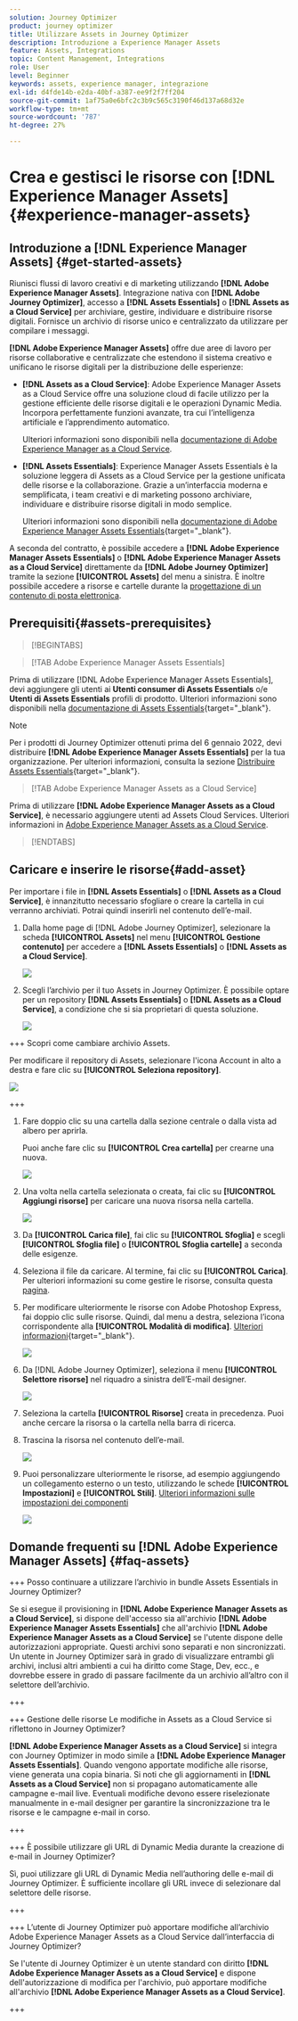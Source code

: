 ```yaml
---
solution: Journey Optimizer
product: journey optimizer
title: Utilizzare Assets in Journey Optimizer
description: Introduzione a Experience Manager Assets
feature: Assets, Integrations
topic: Content Management, Integrations
role: User
level: Beginner
keywords: assets, experience manager, integrazione
exl-id: d4fde14b-e2da-40bf-a387-ee9f2f7ff204
source-git-commit: 1af75a0e6bfc2c3b9c565c3190f46d137a68d32e
workflow-type: tm+mt
source-wordcount: '787'
ht-degree: 27%

---
```


# Crea e gestisci le risorse con [!DNL Experience Manager Assets]{#experience-manager-assets}

## Introduzione a [!DNL Experience Manager Assets] {#get-started-assets}

Riunisci flussi di lavoro creativi e di marketing utilizzando **[!DNL Adobe Experience Manager Assets]**. Integrazione nativa con **[!DNL Adobe Journey Optimizer]**, accesso a **[!DNL Assets Essentials]** o **[!DNL Assets as a Cloud Service]** per archiviare, gestire, individuare e distribuire risorse digitali. Fornisce un archivio di risorse unico e centralizzato da utilizzare per compilare i messaggi.

**[!DNL Adobe Experience Manager Assets]** offre due aree di lavoro per risorse collaborative e centralizzate che estendono il sistema creativo e unificano le risorse digitali per la distribuzione delle esperienze:

* **[!DNL Assets as a Cloud Service]**: Adobe Experience Manager Assets as a Cloud Service offre una soluzione cloud di facile utilizzo per la gestione efficiente delle risorse digitali e le operazioni Dynamic Media. Incorpora perfettamente funzioni avanzate, tra cui l’intelligenza artificiale e l’apprendimento automatico.

  Ulteriori informazioni sono disponibili nella [documentazione di Adobe Experience Manager as a Cloud Service](https://experienceleague.adobe.com/docs/experience-manager-cloud-service/content/assets/overview.html?lang=it).

* **[!DNL Assets Essentials]**: Experience Manager Assets Essentials è la soluzione leggera di Assets as a Cloud Service per la gestione unificata delle risorse e la collaborazione. Grazie a un’interfaccia moderna e semplificata, i team creativi e di marketing possono archiviare, individuare e distribuire risorse digitali in modo semplice.

  Ulteriori informazioni sono disponibili nella [documentazione di Adobe Experience Manager Assets Essentials](https://experienceleague.adobe.com/docs/experience-manager-assets-essentials/help/introduction.html?lang=it){target="_blank"}.

A seconda del contratto, è possibile accedere a **[!DNL Adobe Experience Manager Assets Essentials]** o **[!DNL Adobe Experience Manager Assets as a Cloud Service]** direttamente da **[!DNL Adobe Journey Optimizer]** tramite la sezione **[!UICONTROL Assets]** del menu a sinistra. È inoltre possibile accedere a risorse e cartelle durante la [progettazione di un contenuto di posta elettronica](../email/get-started-email-design.md).

## Prerequisiti{#assets-prerequisites}

>[!BEGINTABS]

>[!TAB Adobe Experience Manager Assets Essentials]

Prima di utilizzare [!DNL Adobe Experience Manager Assets Essentials], devi aggiungere gli utenti ai **Utenti consumer di Assets Essentials** o/e **Utenti di Assets Essentials** profili di prodotto. Ulteriori informazioni sono disponibili nella [documentazione di Assets Essentials](https://experienceleague.adobe.com/docs/experience-manager-assets-essentials/help/get-started-admins/deploy-administer.html?lang=it#add-user-groups){target="_blank"}.

>[!NOTE]
>Per i prodotti di Journey Optimizer ottenuti prima del 6 gennaio 2022, devi distribuire **[!DNL Adobe Experience Manager Assets Essentials]** per la tua organizzazione. Per ulteriori informazioni, consulta la sezione [Distribuire Assets Essentials](https://experienceleague.adobe.com/docs/experience-manager-assets-essentials/help/deploy-administer.html?lang=it){target="_blank"}.

>[!TAB Adobe Experience Manager Assets as a Cloud Service]

Prima di utilizzare **[!DNL Adobe Experience Manager Assets as a Cloud Service]**, è necessario aggiungere utenti ad Assets Cloud Services. Ulteriori informazioni in [Adobe Experience Manager Assets as a Cloud Service](https://experienceleague.adobe.com/docs/experience-manager-cloud-service/content/security/ims-support.html?lang=it).

>[!ENDTABS]

## Caricare e inserire le risorse{#add-asset}

Per importare i file in **[!DNL Assets Essentials]** o **[!DNL Assets as a Cloud Service]**, è innanzitutto necessario sfogliare o creare la cartella in cui verranno archiviati. Potrai quindi inserirli nel contenuto dell’e-mail.

1. Dalla home page di [!DNL Adobe Journey Optimizer], selezionare la scheda **[!UICONTROL Assets]** nel menu **[!UICONTROL Gestione contenuto]** per accedere a **[!DNL Assets Essentials]** o **[!DNL Assets as a Cloud Service]**.

   ![](assets/media_library_1.png)

1. Scegli l’archivio per il tuo Assets in Journey Optimizer. È possibile optare per un repository **[!DNL Assets Essentials]** o **[!DNL Assets as a Cloud Service]**, a condizione che si sia proprietari di questa soluzione.

   ![](assets/media_library_4.png)

+++ Scopri come cambiare archivio Assets.

   Per modificare il repository di Assets, selezionare l&#39;icona Account in alto a destra e fare clic su **[!UICONTROL Seleziona repository]**.

   ![](assets/media_library_3.png)

+++

1. Fare doppio clic su una cartella dalla sezione centrale o dalla vista ad albero per aprirla.

   Puoi anche fare clic su **[!UICONTROL Crea cartella]** per crearne una nuova.

   ![](assets/media_library_8.png)

1. Una volta nella cartella selezionata o creata, fai clic su **[!UICONTROL Aggiungi risorse]** per caricare una nuova risorsa nella cartella.

   ![](assets/media_library_2.png)

1. Da **[!UICONTROL Carica file]**, fai clic su **[!UICONTROL Sfoglia]** e scegli **[!UICONTROL Sfoglia file]** o **[!UICONTROL Sfoglia cartelle]** a seconda delle esigenze.

1. Seleziona il file da caricare. Al termine, fai clic su **[!UICONTROL Carica]**. Per ulteriori informazioni su come gestire le risorse, consulta questa [pagina](https://experienceleague.adobe.com/docs/experience-manager-assets-essentials/help/manage-organize.html?lang=it).

1. Per modificare ulteriormente le risorse con Adobe Photoshop Express, fai doppio clic sulle risorse. Quindi, dal menu a destra, seleziona l’icona corrispondente alla **[!UICONTROL Modalità di modifica]**. [Ulteriori informazioni](https://experienceleague.adobe.com/docs/experience-manager-assets-essentials/help/edit-images.html?lang=it){target="_blank"}.

   ![](assets/media_library_12.png)

1. Da [!DNL Adobe Journey Optimizer], seleziona il menu **[!UICONTROL Selettore risorse]** nel riquadro a sinistra dell’E-mail designer.

   ![](assets/media_library_5.png)

1. Seleziona la cartella **[!UICONTROL Risorse]** creata in precedenza. Puoi anche cercare la risorsa o la cartella nella barra di ricerca.

1. Trascina la risorsa nel contenuto dell’e-mail.

   ![](assets/media_library_6.png)

1. Puoi personalizzare ulteriormente le risorse, ad esempio aggiungendo un collegamento esterno o un testo, utilizzando le schede **[!UICONTROL Impostazioni]** e **[!UICONTROL Stili]**. [Ulteriori informazioni sulle impostazioni dei componenti](../email/content-components.md)

   ![](assets/media_library_13.png)

   <!--
    After adding your asset to your email, use the **[!UICONTROL Find similar Stock photos]** option to locate Stock photos that match the content, color, and composition of your image. [Learn more about Adobe Stock](stock.md).

    Note that this option is available for licensed/unlicensed Stock images and images from your Assets folder. 

    ![](assets/media_library_14.png)
    -->


## Domande frequenti su [!DNL Adobe Experience Manager Assets] {#faq-assets}

+++ Posso continuare a utilizzare l’archivio in bundle Assets Essentials in Journey Optimizer?

Se si esegue il provisioning in **[!DNL Adobe Experience Manager Assets as a Cloud Service]**, si dispone dell&#39;accesso sia all&#39;archivio **[!DNL Adobe Experience Manager Assets Essentials]** che all&#39;archivio **[!DNL Adobe Experience Manager Assets as a Cloud Service]** se l&#39;utente dispone delle autorizzazioni appropriate. Questi archivi sono separati e non sincronizzati. Un utente in Journey Optimizer sarà in grado di visualizzare entrambi gli archivi, inclusi altri ambienti a cui ha diritto come Stage, Dev, ecc., e dovrebbe essere in grado di passare facilmente da un archivio all’altro con il selettore dell’archivio.

+++

+++ Gestione delle risorse Le modifiche in Assets as a Cloud Service si riflettono in Journey Optimizer?

**[!DNL Adobe Experience Manager Assets as a Cloud Service]** si integra con Journey Optimizer in modo simile a **[!DNL Adobe Experience Manager Assets Essentials]**. Quando vengono apportate modifiche alle risorse, viene generata una copia binaria. Si noti che gli aggiornamenti in **[!DNL Assets as a Cloud Service]** non si propagano automaticamente alle campagne e-mail live. Eventuali modifiche devono essere riselezionate manualmente in e-mail designer per garantire la sincronizzazione tra le risorse e le campagne e-mail in corso.

+++

+++ È possibile utilizzare gli URL di Dynamic Media durante la creazione di e-mail in Journey Optimizer?

Sì, puoi utilizzare gli URL di Dynamic Media nell’authoring delle e-mail di Journey Optimizer. È sufficiente incollare gli URL invece di selezionare dal selettore delle risorse.

+++

+++ L’utente di Journey Optimizer può apportare modifiche all’archivio Adobe Experience Manager Assets as a Cloud Service dall’interfaccia di Journey Optimizer?

Se l&#39;utente di Journey Optimizer è un utente standard con diritto **[!DNL Adobe Experience Manager Assets as a Cloud Service]** e dispone dell&#39;autorizzazione di modifica per l&#39;archivio, può apportare modifiche all&#39;archivio **[!DNL Adobe Experience Manager Assets as a Cloud Service]**.

+++
